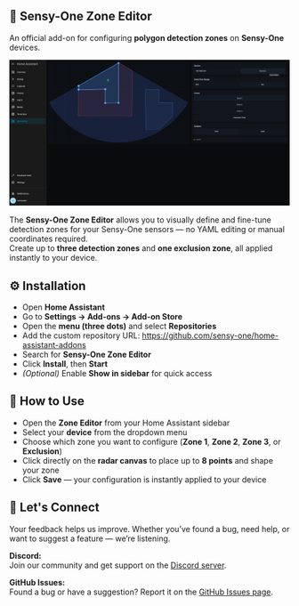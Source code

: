 ## 🚀 Sensy-One Zone Editor

An official add-on for configuring **polygon detection zones** on **Sensy-One** devices.

![Sensy-One Banner](https://github.com/sensy-one/home-assistant-addons/blob/main/zone-editor/HA.png)

The **Sensy-One Zone Editor** allows you to visually define and fine-tune detection zones for your Sensy-One sensors — no YAML editing or manual coordinates required.  
Create up to **three detection zones** and **one exclusion zone**, all applied instantly to your device.

## ⚙️ Installation

- Open **Home Assistant**  
- Go to **Settings → Add-ons → Add-on Store**  
- Open the **menu (three dots)** and select **Repositories**  
- Add the custom repository URL: https://github.com/sensy-one/home-assistant-addons
- Search for **Sensy-One Zone Editor**  
- Click **Install**, then **Start**  
- *(Optional)* Enable **Show in sidebar** for quick access  

## 🧭 How to Use

- Open the **Zone Editor** from your Home Assistant sidebar  
- Select your **device** from the dropdown menu
- Choose which zone you want to configure (**Zone 1**, **Zone 2**, **Zone 3**, or **Exclusion**)  
- Click directly on the **radar canvas** to place up to **8 points** and shape your zone  
- Click **Save** — your configuration is instantly applied to your device  

## 💬 Let's Connect

Your feedback helps us improve. Whether you’ve found a bug, need help, or want to suggest a feature — we’re listening.

**Discord:**  
Join our community and get support on the [Discord server](https://discord.gg/TB78Wprn66).

**GitHub Issues:**  
Found a bug or have a suggestion? Report it on the [GitHub Issues page](https://github.com/sensy-one/home-assistant-addons/issues).
